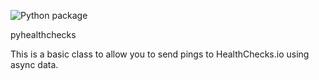 ![Python package](https://github.com/kuchel77/pyhealthchecks/workflows/Python%20package/badge.svg)

pyhealthchecks

This is a basic class to allow you to send pings to HealthChecks.io using async data.

